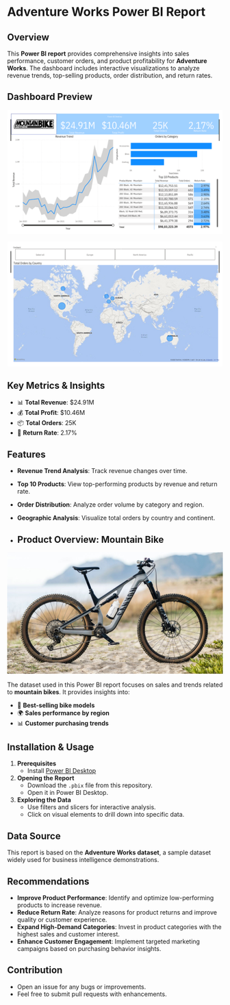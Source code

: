 # Adventure Works Power BI Report

## Overview
This **Power BI report** provides comprehensive insights into sales performance, customer orders, and product profitability for **Adventure Works**. The dashboard includes interactive visualizations to analyze revenue trends, top-selling products, order distribution, and return rates.

## Dashboard Preview
![Dashboard Preview](images/Adventure_WorksP1.png)

![Dashboard Preview](images/Adventure_WorksP2.png)

## Key Metrics & Insights
- 📊 **Total Revenue**: $24.91M  
- 💰 **Total Profit**: $10.46M  
- 📦 **Total Orders**: 25K  
- 🔄 **Return Rate**: 2.17%  

## Features
- **Revenue Trend Analysis**: Track revenue changes over time.
- **Top 10 Products**: View top-performing products by revenue and return rate.
- **Order Distribution**: Analyze order volume by category and region.
- **Geographic Analysis**: Visualize total orders by country and continent.

- ## Product Overview: Mountain Bike
![Mountain Bike](images/mountain_bike.jpg)

The dataset used in this Power BI report focuses on sales and trends related to **mountain bikes**. It provides insights into:
- 🚴 **Best-selling bike models**
- 🌍 **Sales performance by region**
- 📊 **Customer purchasing trends**

## Installation & Usage
1. **Prerequisites**
   - Install [Power BI Desktop](https://powerbi.microsoft.com/)
2. **Opening the Report**
   - Download the `.pbix` file from this repository.
   - Open it in Power BI Desktop.
3. **Exploring the Data**
   - Use filters and slicers for interactive analysis.
   - Click on visual elements to drill down into specific data.

## Data Source
This report is based on the **Adventure Works dataset**, a sample dataset widely used for business intelligence demonstrations.

## Recommendations
- **Improve Product Performance**: Identify and optimize low-performing products to increase revenue.
- **Reduce Return Rate**: Analyze reasons for product returns and improve quality or customer experience.
- **Expand High-Demand Categories**: Invest in product categories with the highest sales and customer interest.
- **Enhance Customer Engagement**: Implement targeted marketing campaigns based on purchasing behavior insights.

## Contribution
- Open an issue for any bugs or improvements.
- Feel free to submit pull requests with enhancements.

